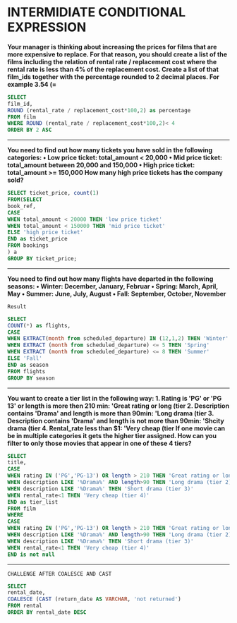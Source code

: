 # INTERMIDIATE CONDITIONAL EXPRESSION


**Your manager is thinking about increasing the prices for films
that are more expensive to replace.
For that reason, you should create a list of the films including the
relation of rental rate / replacement cost where the rental rate
is less than 4% of the replacement cost.
Create a list of that film_ids together with the percentage rounded
to 2 decimal places. For example 3.54 (=**


```sql
SELECT
film_id,
ROUND (rental_rate / replacement_cost*100,2) as percentage
FROM film
WHERE ROUND (rental_rate / replacement_cost*100,2)< 4
ORDER BY 2 ASC

```
-------------------
**You need to find out how many tickets you have sold in the
following categories:
•
Low price ticket: total_amount < 20,000
•
Mid price ticket: total_amount between 20,000 and 150,000
•
High price ticket: total_amount >= 150,000
How many high price tickets has the company sold?**

```sql
SELECT ticket_price, count(1)
FROM(SELECT
book_ref,
CASE
WHEN total_amount < 20000 THEN 'low price ticket'
WHEN total_amount < 150000 THEN 'mid price ticket'
ELSE 'high price ticket'
END as ticket_price
FROM bookings
) a
GROUP BY ticket_price;
```

------------------
**You need to find out how many flights have departed in the
following seasons:
•
Winter: December, January, Februar
•
Spring: March, April, May
•
Summer: June, July, August
•
Fall: September, October, November**

`Result`

```sql
SELECT 
COUNT(*) as flights,
CASE
WHEN EXTRACT(month from scheduled_departure) IN (12,1,2) THEN 'Winter'
WHEN EXTRACT (month from scheduled_departure) <= 5 THEN 'Spring'
WHEN EXTRACT (month from scheduled_departure) <= 8 THEN 'Summer'
ELSE 'Fall' 
END as season
FROM flights
GROUP BY season
```
-------------------------
**You want to create a tier list in the following way:
1.
Rating is 'PG' or 'PG 13' or length is more then 210 min:
'Great rating or long (tier
2.
Description contains 'Drama' and length is more than 90min:
'Long drama (tier
3.
Description contains 'Drama' and length is not more than 90min:
'Shcity drama (tier
4.
Rental_rate less than $1:
'Very cheap (tier
If one movie can be in multiple categories it gets the higher tier assigned.
How can you filter to only those movies that appear in one of these 4 tiers?**


```sql
SELECT
title,
CASE
WHEN rating IN ('PG','PG-13') OR length > 210 THEN 'Great rating or long (tier 1)'
WHEN description LIKE '%Drama%' AND length>90 THEN 'Long drama (tier 2)'
WHEN description LIKE '%Drama%' THEN 'Short drama (tier 3)'
WHEN rental_rate<1 THEN 'Very cheap (tier 4)'
END as tier_list
FROM film
WHERE 
CASE
WHEN rating IN ('PG','PG-13') OR length > 210 THEN 'Great rating or long (tier 1)'
WHEN description LIKE '%Drama%' AND length>90 THEN 'Long drama (tier 2)'
WHEN description LIKE '%Drama%' THEN 'Short drama (tier 3)'
WHEN rental_rate<1 THEN 'Very cheap (tier 4)'
END is not null
```
-------------
`CHALLENGE AFTER COALESCE AND CAST`

```sql
SELECT
rental_date,
COALESCE (CAST (return_date AS VARCHAR, 'not returned')
FROM rental
ORDER BY rental_date DESC
```


